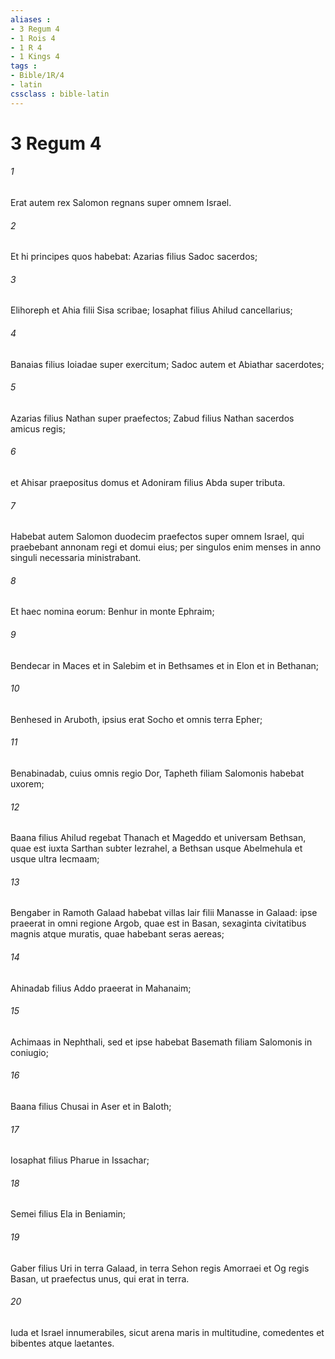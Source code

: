 ```yaml
---
aliases : 
- 3 Regum 4
- 1 Rois 4
- 1 R 4
- 1 Kings 4
tags : 
- Bible/1R/4
- latin
cssclass : bible-latin
---
```


# 3 Regum 4

###### 1
Erat autem rex Salomon regnans super omnem Israel. 
###### 2
Et hi principes quos habebat: Azarias filius Sadoc sacerdos; 
###### 3
Elihoreph et Ahia filii Sisa scribae; Iosaphat filius Ahilud cancellarius; 
###### 4
Banaias filius Ioiadae super exercitum; Sadoc autem et Abiathar sacerdotes; 
###### 5
Azarias filius Nathan super praefectos; Zabud filius Nathan sacerdos amicus regis; 
###### 6
et Ahisar praepositus domus et Adoniram filius Abda super tributa.
###### 7
Habebat autem Salomon duodecim praefectos super omnem Israel, qui praebebant annonam regi et domui eius; per singulos enim menses in anno singuli necessaria ministrabant. 
###### 8
Et haec nomina eorum: Benhur in monte Ephraim; 
###### 9
Bendecar in Maces et in Salebim et in Bethsames et in Elon et in Bethanan; 
###### 10
Benhesed in Aruboth, ipsius erat Socho et omnis terra Epher; 
###### 11
Benabinadab, cuius omnis regio Dor, Tapheth filiam Salomonis habebat uxorem; 
###### 12
Baana filius Ahilud regebat Thanach et Mageddo et universam Bethsan, quae est iuxta Sarthan subter Iezrahel, a Bethsan usque Abelmehula et usque ultra Iecmaam; 
###### 13
Bengaber in Ramoth Galaad habebat villas Iair filii Manasse in Galaad: ipse praeerat in omni regione Argob, quae est in Basan, sexaginta civitatibus magnis atque muratis, quae habebant seras aereas; 
###### 14
Ahinadab filius Addo praeerat in Mahanaim; 
###### 15
Achimaas in Nephthali, sed et ipse habebat Basemath filiam Salomonis in coniugio; 
###### 16
Baana filius Chusai in Aser et in Baloth; 
###### 17
Iosaphat filius Pharue in Issachar; 
###### 18
Semei filius Ela in Beniamin; 
###### 19
Gaber filius Uri in terra Galaad, in terra Sehon regis Amorraei et Og regis Basan, ut praefectus unus, qui erat in terra.
###### 20
Iuda et Israel innumerabiles, sicut arena maris in multitudine, comedentes et bibentes atque laetantes.
